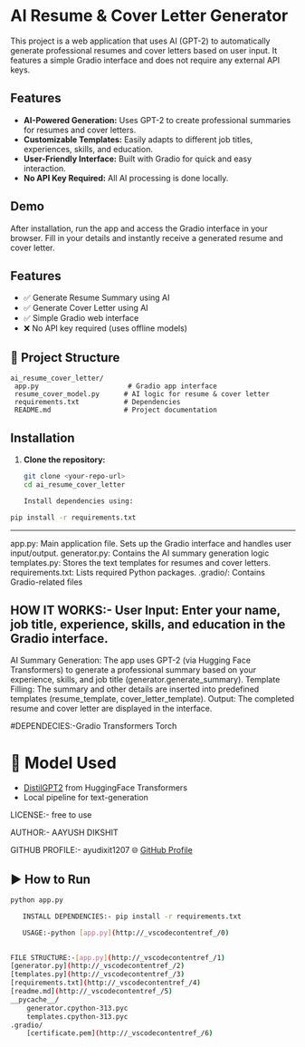 # AI Resume & Cover Letter Generator

This project is a web application that uses AI (GPT-2) to automatically generate professional resumes and cover letters based on user input. It features a simple Gradio interface and does not require any external API keys.

## Features

- **AI-Powered Generation:** Uses GPT-2 to create professional summaries for resumes and cover letters.
- **Customizable Templates:** Easily adapts to different job titles, experiences, skills, and education.
- **User-Friendly Interface:** Built with Gradio for quick and easy interaction.
- **No API Key Required:** All AI processing is done locally.

## Demo

After installation, run the app and access the Gradio interface in your browser. Fill in your details and instantly receive a generated resume and cover letter.

##  Features

- ✅ Generate Resume Summary using AI
- ✅ Generate Cover Letter using AI
- ✅ Simple Gradio web interface
- ❌ No API key required (uses offline models)

## 📂 Project Structure

```
ai_resume_cover_letter/
 app.py                      # Gradio app interface
 resume_cover_model.py      # AI logic for resume & cover letter
 requirements.txt           # Dependencies
 README.md                  # Project documentation
```

## Installation

1. **Clone the repository:**
   ```sh
   git clone <your-repo-url>
   cd ai_resume_cover_letter

   Install dependencies using:

```bash
pip install -r requirements.txt
```

---


app.py: Main application file. Sets up the Gradio interface and handles user input/output.
generator.py: Contains the AI summary generation logic 
templates.py: Stores the text templates for resumes and cover letters.
requirements.txt: Lists required Python packages.
.gradio/: Contains Gradio-related files 

## HOW IT WORKS:- User Input: Enter your name, job title, experience, skills, and education in the Gradio interface.
AI Summary Generation: The app uses GPT-2 (via Hugging Face Transformers) to generate a professional summary based on your experience, skills, and job title (generator.generate_summary).
Template Filling: The summary and other details are inserted into predefined templates (resume_template, cover_letter_template).
Output: The completed resume and cover letter are displayed in the interface.

#DEPENDECIES:-Gradio
Transformers
Torch

# 🤖 Model Used

- [DistilGPT2](https://huggingface.co/distilgpt2) from HuggingFace Transformers  
- Local pipeline for text-generation

LICENSE:- free to use

AUTHOR:- AAYUSH DIKSHIT 

GITHUB PROFILE:- ayudixit1207
🌐 [GitHub Profile](https://github.com/ayudixit1207)






## ▶️ How to Run

```bash
python app.py

   INSTALL DEPENDENCIES:- pip install -r requirements.txt

   USAGE:-python [app.py](http://_vscodecontentref_/0)
   

FILE STRUCTURE:-[app.py](http://_vscodecontentref_/1)
[generator.py](http://_vscodecontentref_/2)
[templates.py](http://_vscodecontentref_/3)
[requirements.txt](http://_vscodecontentref_/4)
[readme.md](http://_vscodecontentref_/5)
__pycache__/
    generator.cpython-313.pyc
    templates.cpython-313.pyc
.gradio/
    [certificate.pem](http://_vscodecontentref_/6)

   
